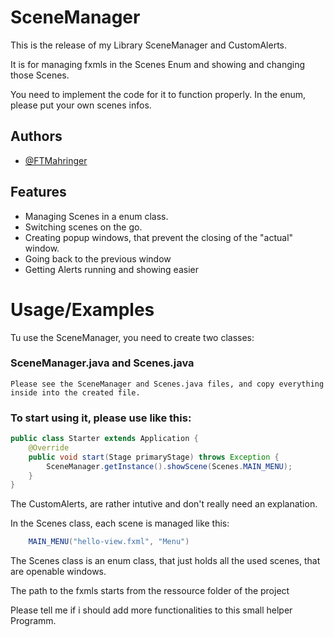 # SceneManager

This is the release of my Library SceneManager and CustomAlerts.

It is for managing fxmls in the Scenes Enum
and showing and changing those Scenes.

You need to implement the code for it to function properly. 
In the enum, please put your own scenes infos.

## Authors

- [@FTMahringer](https://github.com/FTMahringer)


## Features

- Managing Scenes in a enum class.
- Switching scenes on the go.
- Creating popup windows, that prevent the closing of the "actual" window.
- Going back to the previous window
- Getting Alerts running and showing easier


# Usage/Examples

Tu use the SceneManager, you need to create two classes:

### SceneManager.java and Scenes.java
```
Please see the SceneManager and Scenes.java files, and copy everything inside into the created file.
```

### To start using it, please use like this:
```java
public class Starter extends Application {
    @Override
    public void start(Stage primaryStage) throws Exception {
        SceneManager.getInstance().showScene(Scenes.MAIN_MENU);
    }
}
```


The CustomAlerts, are rather intutive and don't really need an explanation.

In the Scenes class, each scene is managed like this:
```java
    MAIN_MENU("hello-view.fxml", "Menu")
```
The Scenes class is an enum class, that just holds all the used scenes, that are openable windows.

The path to the fxmls starts from the ressource folder of the project


Please tell me if i should add more functionalities to this small helper Programm.
